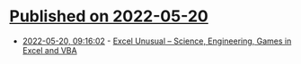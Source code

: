 # [Published on 2022-05-20](index.md)

* [2022-05-20, 09:16:02](https://news.ycombinator.com/item?id=31445032) - [Excel Unusual – Science, Engineering, Games in Excel and VBA](https://excelunusual.com/)
